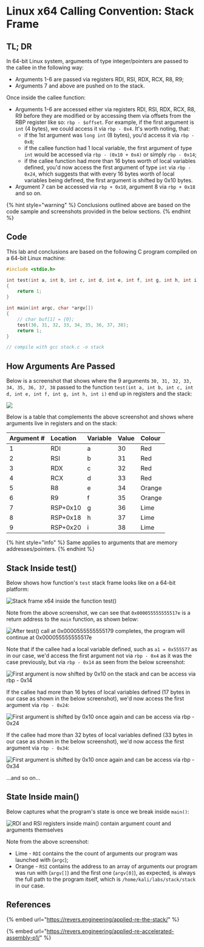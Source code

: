 # Linux x64 Calling Convention: Stack Frame

## TL; DR

In 64-bit Linux system, arguments of type integer/pointers are passed to the callee in the following way:

* Arguments 1-6 are passed via registers RDI, RSI, RDX, RCX, R8, R9;
* Arguments 7 and above are pushed on to the stack.

Once inside the callee function:

* Arguments 1-6 are accessed either via registers RDI, RSI, RDX, RCX, R8, R9 before they are modified or by accessing them via offsets from the RBP register like so: `rbp - $offset`. For example, if the first argument is `int` \(4 bytes\), we could access it via `rbp - 0x4`. It's worth noting, that:
  * if the 1st argument was `long int` \(8 bytes\), you'd access it via `rbp - 0x8`;
  * if the callee function had 1 local variable, the first argument of type `int` would be accessed via `rbp - (0x10 + 0x4)` or simply `rbp - 0x14`;
  * if the callee function had more than 16 bytes worth of local variables defined, you'd now access the first argument of type `int` via `rbp - 0x24`, which suggests that with every 16 bytes worth of local variables being defined, the first argument is shifted by 0x10 bytes.
* Argument 7 can be accessed via `rbp + 0x10`, argument 8 via `rbp + 0x18` and so on.

{% hint style="warning" %}
Conclusions outlined above are based on the code sample and screenshots provided in the below sections.
{% endhint %}

## Code

This lab and conclusions are based on the following C program compiled on a 64-bit Linux machine:

```cpp
#include <stdio.h>

int test(int a, int b, int c, int d, int e, int f, int g, int h, int i)
{
    return 1;
}

int main(int argc, char *argv[])
{
    // char buf[1] = {0};
    test(30, 31, 32, 33, 34, 35, 36, 37, 38);
    return 1;
}

// compile with gcc stack.c -o stack
```

## How Arguments Are Passed

Below is a screenshot that shows where the 9 arguments `30, 31, 32, 33, 34, 35, 36, 37, 38` passed to the function `test(int a, int b, int c, int d, int e, int f, int g, int h, int i)` end up in registers and the stack:

![](../../.gitbook/assets/image%20%28866%29.png)

Below is a table that complements the above screenshot and shows where arguments live in registers and on the stack:

| Argument \# | Location | Variable | Value | Colour |
| :--- | :--- | :--- | :--- | :--- |
| 1 | RDI | a | 30 | Red |
| 2 | RSI | b | 31 | Red |
| 3 | RDX | c | 32 | Red |
| 4 | RCX | d | 33 | Red |
| 5 | R8 | e | 34 | Orange |
| 6 | R9 | f | 35 | Orange |
| 7 | RSP+0x10 | g | 36 | Lime |
| 8 | RSP+0x18 | h | 37 | Lime |
| 9 | RSP+0x20 | i | 38 | Lime |

{% hint style="info" %}
Same applies to arguments that are memory addresses/pointers.
{% endhint %}

## Stack Inside test\(\)

Below shows how function's `test` stack frame looks like on a 64-bit platform:

![Stack frame x64 inside the function test\(\)](../../.gitbook/assets/image%20%28882%29.png)

Note from the above screenshot, we can see that `0x000055555555517e` is a return address to the `main` function, as shown below:

![After test\(\) call at 0x0000555555555179 completes, the program will continue at 0x000055555555517e](../../.gitbook/assets/image%20%28876%29.png)

Note that if the callee had a local variable defined, such as `a1 = 0x555577` as in our case, we'd access the first argument not via `rbp - 0x4` as it was the case previously, but via `rbp - 0x14` as seen from the below screenshot:

![First argument is now shifted by 0x10 on the stack and can be access via rbp - 0x14](../../.gitbook/assets/image%20%28884%29.png)

If the callee had more than 16 bytes of local variables defined \(17 bytes in our case as shown in the below screenshot\), we'd now access the first argument via `rbp - 0x24`:

![First argument is shifted by 0x10 once again and can be access via rbp - 0x24](../../.gitbook/assets/image%20%28877%29.png)

If the callee had more than 32 bytes of local variables defined \(33 bytes in our case as shown in the below screenshot\), we'd now access the first argument via `rbp - 0x34`:

![First argument is shifted by 0x10 once again and can be access via rbp - 0x34](../../.gitbook/assets/image%20%28880%29.png)

...and so on...

## State Inside main\(\)

Below captures what the program's state is once we break inside `main()`:

![RDI and RSI registers inside main\(\) contain argument count and arguments themselves](../../.gitbook/assets/image%20%28869%29.png)

Note from the above screenshot:

* Lime - `RDI` contains the the count of arguments our program was launched with \(`argc`\);
* Orange - `RSI` contains the address to an array of arguments our program was run with \(`argv[]`\) and the first one \(`argv[0]`\), as expected, is always the full path to the program itself, which is `/home/kali/labs/stack/stack` in our case.

## References

{% embed url="https://revers.engineering/applied-re-the-stack/" %}

{% embed url="https://revers.engineering/applied-re-accelerated-assembly-p1/" %}

